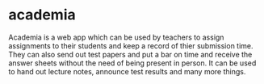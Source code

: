 # academia
Academia is a web app which can be used by teachers to assign assignments to their students and keep a record of thier submission time. They can also send out test papers and put a bar on time and receive the answer sheets without the need of being present in person. It can be used to hand out lecture notes, announce test results and many more things.
